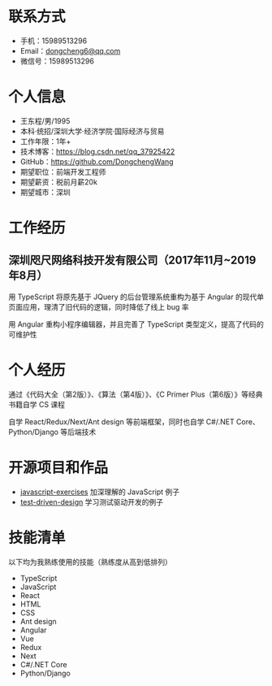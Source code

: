 # 联系方式

- 手机：15989513296
- Email：dongcheng6@qq.com
- 微信号：15989513296

# 个人信息

- 王东程/男/1995
- 本科·统招/深圳大学·经济学院·国际经济与贸易
- 工作年限：1年+
- 技术博客：https://blog.csdn.net/qq_37925422
- GitHub：https://github.com/DongchengWang
- 期望职位：前端开发工程师
- 期望薪资：税前月薪20k
- 期望城市：深圳

# 工作经历

## 深圳咫尺网络科技开发有限公司（2017年11月~2019年8月）

用 TypeScript 将原先基于 JQuery 的后台管理系统重构为基于 Angular 的现代单页面应用，理清了旧代码的逻辑，同时降低了线上 bug 率

用 Angular 重构小程序编辑器，并且完善了 TypeScript 类型定义，提高了代码的可维护性

# 个人经历

通过《代码大全（第2版）》、《算法（第4版）》、《C Primer Plus（第6版）》等经典书籍自学 CS 课程

自学 React/Redux/Next/Ant design 等前端框架，同时也自学 C#/.NET Core、Python/Django 等后端技术

# 开源项目和作品

- [javascript-exercises](https://github.com/DongchengWang/javascript-exercises) 加深理解的 JavaScript 例子
- [test-driven-design](https://github.com/DongchengWang/test-driven-design) 学习测试驱动开发的例子

# 技能清单

以下均为我熟练使用的技能（熟练度从高到低排列）

- TypeScript
- JavaScript
- React
- HTML
- CSS
- Ant design
- Angular
- Vue
- Redux
- Next
- C#/.NET Core
- Python/Django
